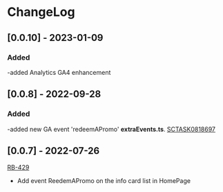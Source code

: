 # ChangeLog

## [0.0.10] - 2023-01-09
### Added
-added Analytics GA4 enhancement

## [0.0.8] - 2022-09-28
### Added
-added new GA event 'redeemAPromo' **extraEvents.ts**. [SCTASK0818697](https://whirlpool.service-now.com/nav_to.do?uri=sc_task.do?sys_id=b78955729799155c26c6362e6253af87%26sysparm_view=RPTa5d3abe347d0d5d4c6415701e36d43c3)
## [0.0.7] - 2022-07-26
[RB-429](https://whirlpoolgtm.atlassian.net/browse/RB-429)
- Add event ReedemAPromo on the info card list in HomePage